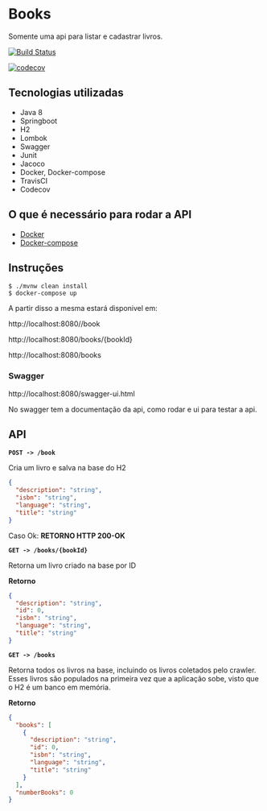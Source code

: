 # Books

Somente uma api para listar e cadastrar livros.

[![Build Status](https://travis-ci.com/gconsentini/books.svg?branch=master)](https://travis-ci.com/gconsentini/books)

[![codecov](https://codecov.io/gh/gconsentini/books/branch/master/graph/badge.svg)](https://codecov.io/gh/gconsentini/books)

## Tecnologias utilizadas

- Java 8
- Springboot
- H2
- Lombok
- Swagger
- Junit
- Jacoco
- Docker, Docker-compose
- TravisCI
- Codecov

## O que é necessário para rodar a API

- [Docker](https://www.docker.com/)
- [Docker-compose](https://docs.docker.com/compose/)

## Instruções
```
$ ./mvnw clean install
$ docker-compose up
```

A partir disso a mesma estará disponivel em:

http://localhost:8080//book

http://localhost:8080/books/{bookId}

http://localhost:8080/books


### Swagger
http://localhost:8080/swagger-ui.html

No swagger tem a documentação da api, como rodar e ui para testar a api.

## API

**`POST -> /book`**

Cria um livro e salva na base do H2

```json
{
  "description": "string",
  "isbn": "string",
  "language": "string",
  "title": "string"
}
```
Caso Ok:
**RETORNO HTTP 200-OK**

**`GET -> /books/{bookId}`**

Retorna um livro criado na base por ID

**Retorno**

```json
{
  "description": "string",
  "id": 0,
  "isbn": "string",
  "language": "string",
  "title": "string"
}
```


**`GET -> /books`**

Retorna todos os livros na base, incluindo os livros coletados pelo crawler.
Esses livros são populados na primeira vez que a aplicação sobe, visto que o H2 é um banco em memória.

**Retorno**

```json
{
  "books": [
    {
      "description": "string",
      "id": 0,
      "isbn": "string",
      "language": "string",
      "title": "string"
    }
  ],
  "numberBooks": 0
}
```
